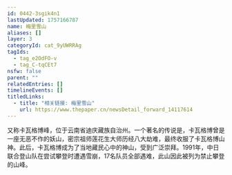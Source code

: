```yaml
---
id: 0442-3sgik4n1
lastUpdated: 1757166787
name: 梅里雪山
aliases: []
layer: 3
categoryId: cat_9yUWRRAg
tagIds:
  - tag_e2OdFO-v
  - tag_C-tqCEt7
nsfw: false
parent: ""
relatedEntries: []
timelineEvents: []
titledLinks:
  - title: "相关链接: 梅里雪山"
    url: https://www.thepaper.cn/newsDetail_forward_14117614
---
```


又称卡瓦格博峰，位于云南省迪庆藏族自治州。一个著名的传说是，卡瓦格博曾是一座无恶不作的妖山，密宗祖师莲花生大师历经八大劫难，最终收服了卡瓦格博山神。此后，卡瓦格博成为了当地藏民心中的神山，受到广泛崇拜。1991年，中日联合登山队在尝试攀登时遭遇雪崩，17名队员全部遇难，此山因此被列为禁止攀登的山峰。